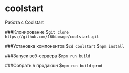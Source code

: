 # coolstart

Работа с Coolstart

###Клонирование 
$`git clone https://github.com/160damage/coolstart.git`

###Установка компонентов
$`cd coolstart`
$`npm install`

###Запуск веб-сервера
$`npm run build`

###Собрать в продакшн
$`npm run build:prod`
